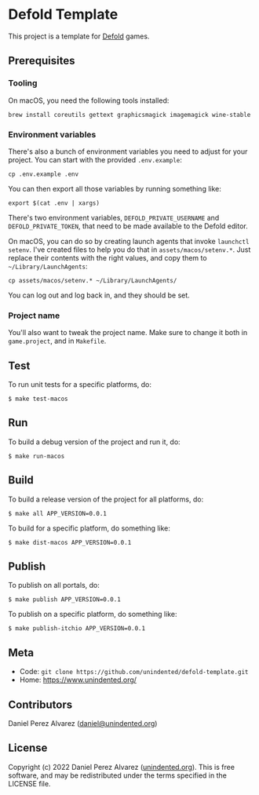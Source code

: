 # Defold Template

This project is a template for [Defold](https://defold.com) games.

## Prerequisites

### Tooling

On macOS, you need the following tools installed:

```
brew install coreutils gettext graphicsmagick imagemagick wine-stable
```

### Environment variables

There's also a bunch of environment variables you need to adjust for your project. You can start with the provided `.env.example`:

```
cp .env.example .env
```

You can then export all those variables by running something like:

```
export $(cat .env | xargs)
```

There's two environment variables, `DEFOLD_PRIVATE_USERNAME` and `DEFOLD_PRIVATE_TOKEN`, that need to be made available to the Defold editor.

On macOS, you can do so by creating launch agents that invoke `launchctl setenv`. I've created files to help you do that in `assets/macos/setenv.*`. Just replace their contents with the right values, and copy them to `~/Library/LaunchAgents`:

```
cp assets/macos/setenv.* ~/Library/LaunchAgents/
```

You can log out and log back in, and they should be set.

### Project name

You'll also want to tweak the project name. Make sure to change it both in `game.project`, and in `Makefile`.

## Test

To run unit tests for a specific platforms, do:

```
$ make test-macos
```

## Run

To build a debug version of the project and run it, do:

```
$ make run-macos
```

## Build

To build a release version of the project for all platforms, do:

```
$ make all APP_VERSION=0.0.1
```

To build for a specific platform, do something like:

```
$ make dist-macos APP_VERSION=0.0.1
```

## Publish

To publish on all portals, do:

```
$ make publish APP_VERSION=0.0.1
```

To publish on a specific platform, do something like:

```
$ make publish-itchio APP_VERSION=0.0.1
```

## Meta

- Code: `git clone https://github.com/unindented/defold-template.git`
- Home: <https://www.unindented.org/>

## Contributors

Daniel Perez Alvarez ([daniel@unindented.org](mailto:daniel@unindented.org))

## License

Copyright (c) 2022 Daniel Perez Alvarez ([unindented.org](https://www.unindented.org/)). This is free software, and may be redistributed under the terms specified in the LICENSE file.

